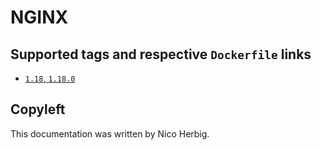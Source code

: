 # NGINX

## Supported tags and respective `Dockerfile` links

 * [`1.18`, `1.18.0`](https://github.com/nicoherbigio/docker-nginx/blob/master/1.18/debian/default/Dockerfile)

## Copyleft

This documentation was written by Nico Herbig.
